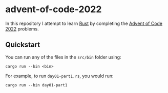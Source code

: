 # advent-of-code-2022

In this repository I attempt to learn [Rust](https://www.rust-lang.org/) by completing the [Advent of Code 2022](https://adventofcode.com/2022) problems.

## Quickstart

You can run any of the files in the `src/bin` folder using:

```shell
cargo run --bin <bin>
```

For example, to run `day01-part1.rs`, you would run:

```shell
cargo run --bin day01-part1
```
